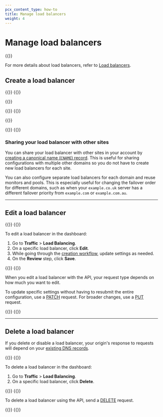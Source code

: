 ```yaml
---
pcx_content_type: how-to
title: Manage load balancers
weight: 4
---
```


# Manage load balancers

{{<render file="_load-balancer-definition.md">}}

For more details about load balancers, refer to [Load balancers](/load-balancing/understand-basics/load-balancers/).

## Create a load balancer

{{<tabs labels="Dashboard | API">}}
{{<tab label="dashboard" no-code="true">}}
 
{{<render file="_load-balancer-create.md">}}
 
{{</tab>}}
{{<tab label="api" no-code="true">}}
 
{{<render file="_load-balancer-create-api.md">}}
 
{{</tab>}}
{{</tabs>}}

### Sharing your load balancer with other sites

You can share your load balancer with other sites in your account by [creating a canonical name (`CNAME`) record](/dns/manage-dns-records/how-to/create-dns-records/). This is useful for sharing configurations with multiple other domains so you do not have to create new load balancers for each site.

You can also configure separate load balancers for each domain and reuse monitors and pools. This is especially useful for changing the failover order for different domains, such as when your `example.co.uk` server has a different failover priority from `example.com` or `example.com.au`.

---

## Edit a load balancer

{{<tabs labels="Dashboard | API">}}
{{<tab label="dashboard" no-code="true">}}
 
To edit a load balancer in the dashboard:

1.  Go to **Traffic** > **Load Balancing**.
2.  On a specific load balancer, click **Edit**.
3.  While going through the [creation workflow](#create-a-load-balancer), update settings as needed.
4.  On the **Review** step, click **Save**.
 
{{</tab>}}
{{<tab label="api" no-code="true">}}
 
When you edit a load balancer with the API, your request type depends on how much you want to edit.

To update specific settings without having to resubmit the entire configuration, use a [PATCH](https://developers.cloudflare.com/api/operations/load-balancers-patch-load-balancer) request. For broader changes, use a [PUT](https://developers.cloudflare.com/api/operations/load-balancers-update-load-balancer) request.
 
{{</tab>}}
{{</tabs>}}

---

## Delete a load balancer

If you delete or disable a load balancer, your origin's response to requests will depend on your [existing DNS records](/load-balancing/reference/dns-records/#disabling-a-load-balancer).

{{<tabs labels="Dashboard | API">}}
{{<tab label="dashboard" no-code="true">}}
 
To delete a load balancer in the dashboard:

1.  Go to **Traffic** > **Load Balancing**.
2.  On a specific load balancer, click **Delete**.
 
{{</tab>}}
{{<tab label="api" no-code="true">}}
 
To delete a load balancer using the API, send a [DELETE](https://developers.cloudflare.com/api/operations/load-balancers-delete-load-balancer) request.
 
{{</tab>}}
{{</tabs>}}